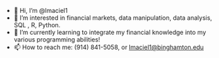 - 👋 Hi, I’m @lmaciel1
- 👀 I’m interested in financial markets, data manipulation, data analysis, SQL , R, Python.
- 🌱 I’m currently learning to integrate my financial knowledge into my various programming abilities!
- 📫 How to reach me: (914) 841-5058, or lmaciel1@binghamton.edu

<!---
lmaciel1/lmaciel1 is a ✨ special ✨ repository because its `README.md` (this file) appears on your GitHub profile.
You can click the Preview link to take a look at your changes.
--->
